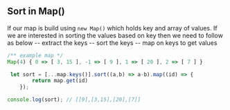 ## Sort in Map()
If our map is build using `new Map()` which holds key and array of values. If we are interested in
sorting the values based on key then we need to follow as below
-- extract the keys
-- sort the keys
-- map on keys to get values
```js
/** example map */
Map(4) { 0 => [ 3, 15 ], -1 => [ 9 ], 1 => [ 20 ], 2 => [ 7 ] }

 let sort = [...map.keys()].sort((a,b) => a-b).map((id) => {
        return map.get(id)
    });

console.log(sort); // [[9],[3,15],[20],[7]]
```

